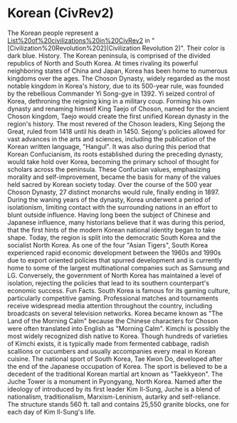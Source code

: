 # Korean (CivRev2)

The Korean people represent a [List%20of%20civilizations%20in%20CivRev2](civilization) in "[Civilization%20Revolution%202](Civilization Revolution 2)". Their color is dark blue.
History.
The Korean peninsula, is comprised of the divided republics of North and South Korea. At times rivaling its powerful neighboring states of China and Japan, Korea has been home to numerous kingdoms over the ages.
The Choson Dynasty, widely regarded as the most notable kingdom in Korea's history, due to its 500-year rule, was founded by the rebellious Commander Yi Song-gye in 1392. Yi seized control of Korea, dethroning the reigning king in a military coup. Forming his own dynasty and renaming himself King Taejo of Choson, named for the ancient Choson kingdom, Taejo would create the first unified Korean dynasty in the region's history.
The most revered of the Choson leaders, King Sejong the Great, ruled from 1418 until his death in 1450. Sejong's policies allowed for vast advances in the arts and sciences, including the publication of the Korean written language, "Hangul". It was also during this period that Korean Confucianism, its roots established during the preceding dynasty, would take hold over Korea, becoming the primary school of thought for scholars across the peninsula. These Confucian values, emphasizing morality and self-improvement, became the basis for many of the values held sacred by Korean society today.
Over the course of the 500 year Choson Dynasty, 27 distinct monarchs would rule, finally ending in 1897. During the waning years of the dynasty, Korea underwent a period of isolationism, limiting contact with the surrounding nations in an effort to blunt outside influence. Having long been the subject of Chinese and Japanese influence, many historians believe that it was during this period, that the first hints of the modern Korean national identity began to take shape.
Today, the region is split into the democratic South Korea and the socialist North Korea. As one of the four "Asian Tigers", South Korea experienced rapid economic development between the 1960s and 1990s due to export oriented policies that spurred development and is currently home to some of the largest multinational companies such as Samsung and LG. Conversely, the government of North Korea has maintained a level of isolation, rejecting the policies that lead to its southern counterpart's economic success.
Fun Facts.
South Korea is famous for its gaming culture, particularly competitive gaming. Professional matches and tournaments receive widespread media attention throughout the country, including broadcasts on several television networks.
Korea became known as "The Land of the Morning Calm" because the Chinese characters for Choson were often translated into English as "Morning Calm".
Kimchi is possibly the most widely recognized dish native to Korea. Though hundreds of varieties of Kimchi exists, it is typically made from fermented cabbage, radish scallions or cucumbers and usually accompanies every meal in Korean cuisine.
The national sport of South Korea, Tae Kwon Do, developed after the end of the Japanese occupation of Korea. The sport is believed to be a decedent of the traditional Korean martial art known as "Taekkyeon".
The Juche Tower is a monument in Pyongyang, North Korea. Named after the ideology of introduced by its first leader Kim Il-Sung, Juche is a blend of nationalism, traditionalism, Marxism-Leninism, autarky and self-reliance. The structure stands 560 ft. tall and contains 25,550 granite blocks, one for each day of Kim Il-Sung's life.